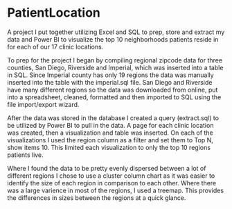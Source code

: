 # PatientLocation
A project I put together utilizing Excel and SQL to prep, store and extract my data and Power BI to visualize the top 10 neighborhoods patients reside in for each of our 17 clinic locations.

To prep for the project I began by compiling regional zipcode data for three counties, San Diego, Riverside and Imperial, which was inserted into a table in SQL. Since Imperial county has only 19 regions the data was manually inserted into the table with the imperial.sql file. San Diego and Riverside have many different regions so the data was downloaded from online, put into a spreadsheet, cleaned, formatted and then imported to SQL using the file import/export wizard.

After the data was stored in the database I created a query (extract.sql) to be utilized by Power BI to pull in the data. A page for each clinic location was created, then a visualization and table was inserted. On each of the visualizations I used the region column as a filter and set them to Top N, show items 10. This limited each visualization to only the top 10 regions patients live. 

Where I found the data to be pretty evenly dispersed between a lot of different regions I chose to use a cluster column chart as it was easier to identify the size of each region in comparison to each other. Where there was a large varience in most of the regions, I used a treemap. This provides the differences in sizes between the regions at a quick glance.

